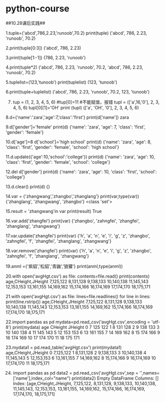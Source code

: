 # python-course

##10.28课后实践##
>>
1.tuple=('abcd',786,2.23,'runoob',70.2)
print(tuple)
('abcd', 786, 2.23, 'runoob', 70.2)

2.print(tuple[0:3])
 ('abcd', 786, 2.23)

3.print(tuple[1:-1])
  (786, 2.23, 'runoob')

4.print(tuple*2)
 	('abcd', 786, 2.23, 'runoob', 70.2, 'abcd', 786, 2.23, 'runoob', 70.2)

5.tuplelist=(123,'tunoob')
print(tuplelist)
(123, 'tunoob')

6.print(tuple+tuplelist)
  ('abcd', 786, 2.23, 'runoob', 70.2, 123, 'tunoob')

7. tup = (1, 2, 3, 4, 5, 6)
#tup[0]=11  #不能赋值，报错
tupl = (['a',16,'0'], 2, 3, 4, 5, 6)
tupl[0][1]='OH'
print (tupl)
(['a', 'OH', '0'], 2, 3, 4, 5, 6)

8.d={'name':'zara','age':7,'class':'first'}
print(d['name'])
zara

9.d['gender']='female'
print(d)
{'name': 'zara', 'age': 7, 'class': 'first', 'gender': 'female'}

10.d['age']=8
d['school']='high school'
print(d)
{'name': 'zara', 'age': 8, 'class': 'first', 'gender': 'female', 'school': 'high school'}

11.d.update({'age':10,'school':'college'})
print(d)
{'name': 'zara', 'age': 10, 'class': 'first', 'gender': 'female', 'school': 'college'}

12.del d['gender']
print(d)
{'name': 'zara', 'age': 10, 'class': 'first', 'school': 'college'}

13.d.clear()
print(d)
{}

14.var = {'zhangwang','zhangbo','zhanglang'}
print(var,type(var))
{'zhanglang', 'zhangwang', 'zhangbo'} <class 'set'>

15.result = 'zhangwang'in var
print(result)
True

16.var.add('zhangfei')
print(var)
{'zhangbo', 'zahngfei', 'zhangfei', 'zhanglang', 'zhangwang'}

17.var.update('zhangfei')
print(var)
{'h', 'a', 'n', 'e', 'i', 'g', 'z', 'zhangbo', 'zahngfei', 'f', 'zhangfei', 'zhanglang', 'zhangwang'}

18.var.remove('zhangfei')
print(var)
{'h', 'a', 'n', 'e', 'i', 'g', 'z', 'zhangbo', 'zahngfei', 'f', 'zhanglang', 'zhangwang'}

19.anml ={'紫貂','松貂','青鼬','狼獾’}
print(anml,type(anml))

20.with open('avgHgt.csv') as file:
  contents=file.read()
 print(contents)
age,CHeight,JHeight
7,125,122
8,131,128
9,138,133
10,140,138
11,145,143
12,153,153
13,161,155
14,169,162
15,174,166
16,174,169
17,174,170
18,175,171

21.with open('avgHgt.csv') as file:
 lines=file.readlines()
for line in lines:
   print(line.rstrip())
age,CHeight,JHeight
7,125,122
8,131,128
9,138,133
10,140,138
11,145,143
12,153,153
13,161,155
14,169,162
15,174,166
16,174,169
17,174,170
18,175,171

22.import pandas as pd
mydata=pd.read_csv('avgHgt.csv',encoding = 'utf-8')
print(mydata)
    age  CHeight  JHeight
0     7      125      122
1     8      131      128
2     9      138      133
3    10      140      138
4    11      145      143
5    12      153      153
6    13      161      155
7    14      169      162
8    15      174      166
9    16      174      169
10   17      174      170
11   18      175      171

23.mydata1 = pd.read_table('avgHgt.csv')
print(mydata1)
   age,CHeight,JHeight
0            7,125,122
1            8,131,128
2            9,138,133
3           10,140,138
4           11,145,143
5           12,153,153
6           13,161,155
7           14,169,162
8           15,174,166
9           16,174,169
10          17,174,170
11          18,175,171

24. import pandas as pd
data2 = pd.read_csv('avgHgt.csv',sep = '',names=['name'],index_col="name")
print(data2)
Empty DataFrame
Columns: []
Index: [age,CHeight,JHeight, 7,125,122, 8,131,128, 9,138,133, 10,140,138, 11,145,143, 12,153,153, 13,161,155, 14,169,162, 15,174,166, 16,174,169, 17,174,170, 18,175,171]
>>
